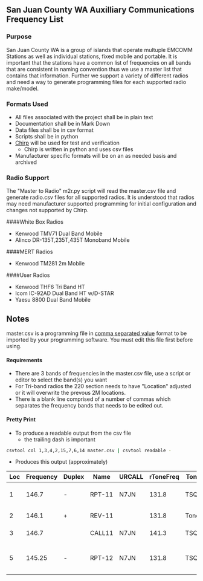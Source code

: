 ## San Juan County WA Auxilliary Communications Frequency List

### Purpose
San Juan County WA is a group of islands that operate multuple EMCOMM Stations as well as individual stations, fixed mobile and portable. It is important that the stations have a common list of frequencies on all bands that are consistent in naming convention thus we use a master list that contains that information. Further we support a variety of different radios and need a way to generate programming files for each supported radio make/model.

### Formats Used
* All files associated with the project shall be in plain text
* Documentation shall be in Mark Down
* Data files shall be in csv format
* Scripts shall be in python
* [Chirp](http://chirp.danplanet.com/projects/chirp/wiki/Home) will be used for test and verification
  * Chirp is written in python and uses csv files
* Manufacturer specific formats will be on an as needed basis and archived

### Radio Support
The "Master to Radio" m2r.py script will read the master.csv file and generate radio.csv files for all supported radios. It is understood that radios may need manufacturer supported programming for initial configuration and changes not supported by Chirp.

####White Box Radios
* Kenwood TMV71 Dual Band Mobile
* Alinco DR-135T,235T,435T Monoband Mobile

####MERT Radios
* Kenwood TM281 2m Mobile

####User Radios
* Kenwood THF6 Tri Band HT
* Icom IC-92AD Dual Band HT w/D-STAR
* Yaesu 8800 Dual Band Mobile

## Notes

master.csv is a programming file in [comma separated value](https://en.wikipedia.org/wiki/Comma-separated_values) format to be imported by your programming software. You must edit this file first before using.

#### Requirements
* There are 3 bands of frequencies in the master.csv file, use a script or editor to select the band(s) you want
* For Tri-band radios the 220 section needs to have "Location" adjusted or it will overwrite the prevous 2M locations.
* There is a blank line comprised of a number of commas which separates the frequency bands that needs to be edited out.

#### Pretty Print
* To produce a readable output from the csv file
  * the trailing dash is important

```bash
csvtool col 1,3,4,2,15,7,6,14 master.csv | csvtool readable -
```

* Produces this output (approximately)


| Loc | Frequency | Duplex | Name | URCALL | rToneFreq | Tone | Comment
| --- | --------- | ------ | ---- | ------ | --------- | ---- | -------
|  1 |    146.7   |   -  |    RPT-11 | N7JN | 131.8|  TSQL | SJCARS Repeater Cady Mt.
|  2 |    146.1   |   +  |    REV-11 |      | 131.8|  Tone | SJCARS Reverse
|  3 |    146.7   |      |    CALL11 | N7JN | 141.3|  TSQL | SJCARS Callup
|  5 |    145.25  |   -  |    RPT-12 | N7JN | 131.8|  TSQL | SJCARS D-Star Repeater (HVT)

